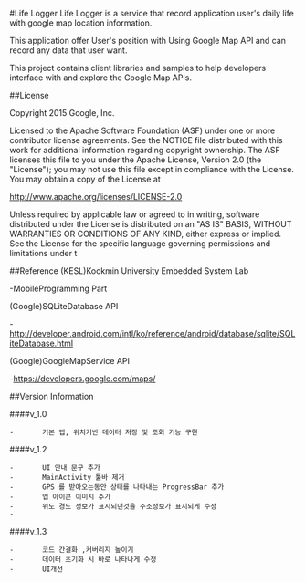 #Life Logger
Life Logger is a service that record application user's daily life with google map location information.

This application offer User's position with Using Google Map API and can record any data that user want.

This project contains client libraries and samples to help developers interface with and explore the Google Map APIs.

##License

Copyright 2015 Google, Inc.

Licensed to the Apache Software Foundation (ASF) under one or more contributor license agreements. See the NOTICE file distributed with this work for additional information regarding copyright ownership. The ASF licenses this file to you under the Apache License, Version 2.0 (the "License"); you may not use this file except in compliance with the License. You may obtain a copy of the License at

http://www.apache.org/licenses/LICENSE-2.0

Unless required by applicable law or agreed to in writing, software distributed under the License is distributed on an "AS IS" BASIS, WITHOUT WARRANTIES OR CONDITIONS OF ANY KIND, either express or implied. See the License for the specific language governing permissions and limitations under t

##Reference
(KESL)Kookmin University Embedded System Lab


  -MobileProgramming Part
  
  
(Google)SQLiteDatabase API


 -http://developer.android.com/intl/ko/reference/android/database/sqlite/SQLiteDatabase.html
 
 
(Google)GoogleMapService API


 -https://developers.google.com/maps/

##Version Information

####v_1.0	

	-		기본 앱, 위치기반 데이터 저장 및 조회 기능 구현
	
		
####v_1.2	

	-		UI 안내 문구 추가
	-		MainActivity 툴바 제거
	-		GPS 를 받아오는동안 상태를 나타내는 ProgressBar 추가
	-		앱 아이콘 이미지 추가
	-		위도 경도 정보가 표시되던것을 주소정보가 표시되게 수정
	-		
####v_1.3	

	-		코드 간결화 ,커버리지 높이기
	-		데이터 초기화 시 바로 나타나게 수정
	-		UI개선

